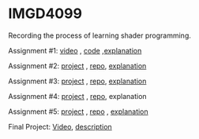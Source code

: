 # IMGD4099
Recording the process of learning shader programming.

Assignment #1: [video](https://youtu.be/M6RDzQHjVHA?si=OVEv3hpB3O9V2txH) , [code](https://github.com/SwordLX/IMGD4099/blob/main/Assignment%231/frag.wgsl) ,[explanation](https://github.com/SwordLX/IMGD4099/blob/main/Assignment%231/%20Explanation.md) 

Assignment #2: [project](https://scandalous-candy-almandine.glitch.me/) , [repo](https://github.com/SwordLX/IMGD4099/blob/main/Assignment%232/%20main.js), [explanation](https://github.com/SwordLX/IMGD4099/blob/main/Assignment%232/Explanation.md)

Assignment #3: [project](https://blushing-broken-elbow.glitch.me/) , [repo](https://github.com/SwordLX/IMGD4099/tree/main/Assignment%233), [explanation](https://github.com/SwordLX/IMGD4099/blob/main/Assignment%233/Explanation.md)

Assignment #4: [project](https://piquant-indecisive-repair.glitch.me/) , [repo](https://github.com/SwordLX/IMGD4099/tree/main/Assignment%234/Code), explanation

Assignment #5: [project](https://night-versed-route.glitch.me/) , [repo](https://github.com/SwordLX/IMGD4099/blob/main/Assignment%235/Code.js) , [explanation](https://github.com/SwordLX/IMGD4099/blob/main/Assignment%235/Explanation.md)

Final Project: [Video](https://youtu.be/VPbRd0oR2uo?si=iNdc_PfUQalJF1K8), [description]([https://github.com/SwordLX/IMGD4099/blob/main/Final%20Project/Description.md](https://github.com/SwordLX/IMGD4099/blob/main/Final%20Project/Description.md)https://github.com/SwordLX/IMGD4099/blob/main/Final%20Project/Description.md)
